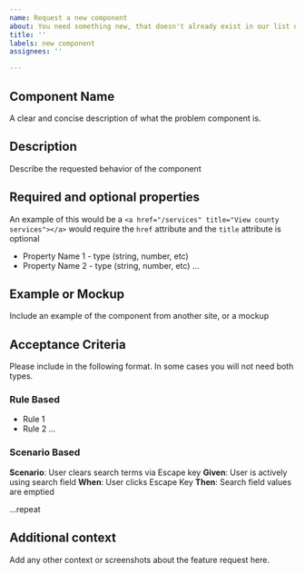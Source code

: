 ```yaml
---
name: Request a new component
about: You need something new, that doesn't already exist in our list of components
title: ''
labels: new component
assignees: ''

---
```


## Component Name

A clear and concise description of what the problem component is.

## Description

Describe the requested behavior of the component

## Required and optional properties

An example of this would be a `<a href="/services" title="View county services"></a>` would require the `href` attribute and the `title` attribute is optional

- Property Name 1 - type (string, number, etc)
- Property Name 2 - type (string, number, etc)
...

## Example or Mockup

Include an example of the component from another site, or a mockup

## Acceptance Criteria

Please include in the following format. In some cases you will not need both types.

### Rule Based

- Rule 1
- Rule 2
...

### Scenario Based

**Scenario**: User clears search terms via Escape key
**Given**: User is actively using search field
**When**: User clicks Escape Key
**Then**: Search field values are emptied

...repeat

## Additional context

Add any other context or screenshots about the feature request here.
